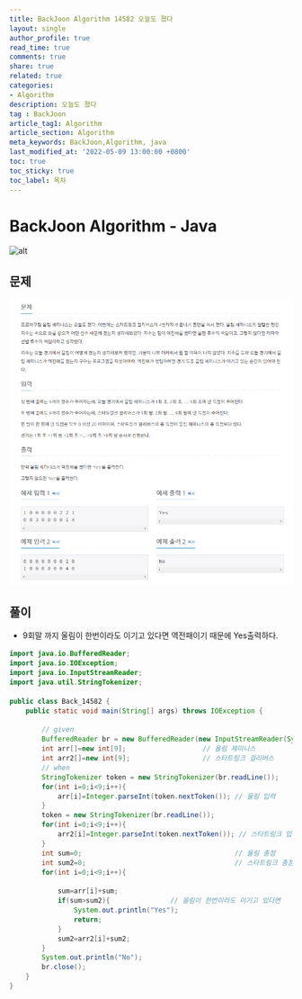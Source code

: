 ```yaml
---
title: BackJoon Algorithm 14582 오늘도 졌다
layout: single
author_profile: true
read_time: true
comments: true
share: true
related: true
categories:
- Algorithm
description: 오늘도 졌다
tag : BackJoon
article_tag1: Algorithm
article_section: Algorithm
meta_keywords: BackJoon,Algorithm, java
last_modified_at: '2022-05-09 13:00:00 +0800'
toc: true
toc_sticky: true
toc_label: 목차
---
```


BackJoon Algorithm - Java
====================

![alt](https://d2gd6pc034wcta.cloudfront.net/images/logo@2x.png)

## 문제

![alt](/assets/images/post/Algorithm/14582.png)



## 풀이

* 9회말 까지 울림이 한번이라도 이기고 있다면 역전패이기 때문에 Yes출력하다.

```java
import java.io.BufferedReader;
import java.io.IOException;
import java.io.InputStreamReader;
import java.util.StringTokenizer;

public class Back_14582 {
    public static void main(String[] args) throws IOException {

        // given
        BufferedReader br = new BufferedReader(new InputStreamReader(System.in));
        int arr[]=new int[9];                   // 울림 제미니스
        int arr2[]=new int[9];                  // 스타트링크 걸리버스
        // when
        StringTokenizer token = new StringTokenizer(br.readLine());
        for(int i=0;i<9;i++){
            arr[i]=Integer.parseInt(token.nextToken()); // 울림 입력
        }
        token = new StringTokenizer(br.readLine());
        for(int i=0;i<9;i++){
            arr2[i]=Integer.parseInt(token.nextToken()); // 스타트링크 입력
        }
        int sum=0;                                      // 울림 총점
        int sum2=0;                                     // 스타트링크 총점
        for(int i=0;i<9;i++){
            
            sum=arr[i]+sum;
            if(sum>sum2){               // 울림이 한번이라도 이기고 있다면
                System.out.println("Yes");
                return;
            }
            sum2=arr2[i]+sum2;
        }
        System.out.println("No");
        br.close();
    }
}


```


